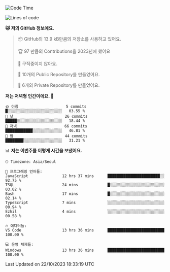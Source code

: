   <!--START_SECTION:waka-->
![Code Time](http://img.shields.io/badge/Code%20Time-235%20hrs%2055%20mins-blue)

![Lines of code](https://img.shields.io/badge/%EC%A0%80%EB%8A%94%20%EC%97%AC%ED%83%9C%EA%B9%8C%EC%A7%80%20-176.3%20thousand%20%EC%A4%84%EC%9D%98%20%EC%BD%94%EB%93%9C%EB%A5%BC%20%EC%9E%91%EC%84%B1%ED%96%88%EC%96%B4%EC%9A%94.-blue)

**🐱 저의 GitHub 정보에요.** 

> 📦 GitHub의 13.9 kB만큼의 저장소를 사용하고 있어요. 
 > 
> 🏆 97 만큼의 Contributions을 2023년에 했어요
 > 
> 🚫 구직중이지 않아요.
 > 
> 📜 10개의 Public Repository를 만들었어요. 
 > 
> 🔑 6개의 Private Repository를 만들었어요. 
 > 
**저는 저녁형 인간이에요. 🦉** 

```text
🌞 아침                     5 commits           █░░░░░░░░░░░░░░░░░░░░░░░░   03.55 % 
🌆 낮　                     26 commits          █████░░░░░░░░░░░░░░░░░░░░   18.44 % 
🌃 저녁                     66 commits          ████████████░░░░░░░░░░░░░   46.81 % 
🌙 밤　                     44 commits          ████████░░░░░░░░░░░░░░░░░   31.21 % 
```


📊 **저는 이번주를 이렇게 시간을 보냈어요.** 

```text
🕑︎ Timezone: Asia/Seoul

💬 프로그래밍 언어들: 
JavaScript               12 hrs 37 mins      ███████████████████████░░   92.75 % 
TSQL                     24 mins             █░░░░░░░░░░░░░░░░░░░░░░░░   03.02 % 
Bash                     17 mins             █░░░░░░░░░░░░░░░░░░░░░░░░   02.14 % 
TypeScript               7 mins              ░░░░░░░░░░░░░░░░░░░░░░░░░   00.94 % 
Ezhil                    4 mins              ░░░░░░░░░░░░░░░░░░░░░░░░░   00.58 % 

🔥 에디터들: 
VS Code                  13 hrs 36 mins      █████████████████████████   100.00 % 

💻 운영 체제들: 
Windows                  13 hrs 36 mins      █████████████████████████   100.00 % 
```


 Last Updated on 22/10/2023 18:33:19 UTC
<!--END_SECTION:waka-->

